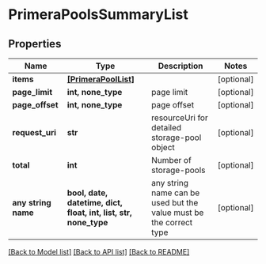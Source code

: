 # PrimeraPoolsSummaryList


## Properties
Name | Type | Description | Notes
------------ | ------------- | ------------- | -------------
**items** | [**[PrimeraPoolList]**](PrimeraPoolList.md) |  | [optional] 
**page_limit** | **int, none_type** | page limit | [optional] 
**page_offset** | **int, none_type** | page offset | [optional] 
**request_uri** | **str** | resourceUri for detailed storage-pool object | [optional] 
**total** | **int** | Number of storage-pools | [optional] 
**any string name** | **bool, date, datetime, dict, float, int, list, str, none_type** | any string name can be used but the value must be the correct type | [optional]

[[Back to Model list]](../README.md#documentation-for-models) [[Back to API list]](../README.md#documentation-for-api-endpoints) [[Back to README]](../README.md)


